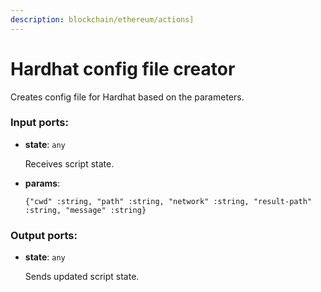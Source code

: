 ```yaml
---
description: blockchain/ethereum/actions]
---
```


# Hardhat config file creator

Creates config file for Hardhat based on the parameters.

### Input ports:

* __state__: `any`

    Receives script state.


* __params__: 
    ```
    {"cwd" :string, "path" :string, "network" :string, "result-path" :string, "message" :string}
    ```

### Output ports:

* __state__: `any`

    Sends updated script state.

